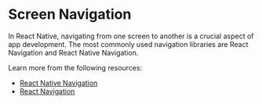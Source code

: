 # Screen Navigation

In React Native, navigating from one screen to another is a crucial aspect of app development. The most commonly used navigation libraries are React Navigation and React Native Navigation.

Learn more from the following resources:

- [React Native Navigation](https://github.com/wix/react-native-navigation)
- [React Navigation](https://reactnavigation.org/)